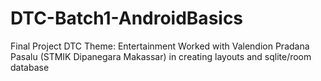 # DTC-Batch1-AndroidBasics
Final Project DTC
Theme: Entertainment
Worked with Valendion Pradana Pasalu (STMIK Dipanegara Makassar) in creating layouts and sqlite/room database

